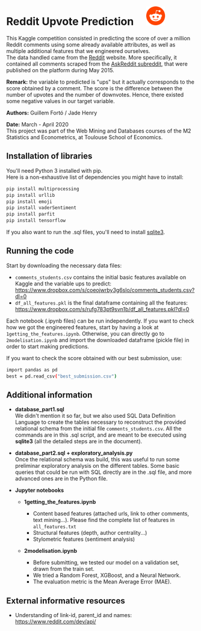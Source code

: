 # Reddit Upvote Prediction &nbsp; &nbsp; <img alt="reddit_logo.png" src="reddit_logo.png" width="50" height="50">

This Kaggle competition consisted in predicting the score of over a million Reddit comments using some already available attributes, as well as multiple additional features that we engineered ourselves.<br>
The data handled came from the [Reddit](https://fr.wikipedia.org/wiki/Reddit) website. More specifically, it contained all comments scraped from the [AskReddit subreddit](https://www.reddit.com/r/AskReddit/), that were published on the platform during May 2015.


**Remark:** the variable to predicted is "ups" but it actually corresponds to the score
obtained by a comment. The score is the difference between the number of upvotes and
the number of downvotes. Hence, there existed some negative values in our target variable.

**Authors:** Guillem Fortó / Jade Henry

**Date:** March - April 2020<br>
This project was part of the Web Mining and Databases courses of the M2 Statistics and Econometrics, at Toulouse School of Economics.

## Installation of libraries
You'll need Python 3 installed with pip.<br>
Here is a non-exhaustive list of dependencies you might have to install:
```bash
pip install multiprocessing
pip install urllib
pip install emoji
pip install vaderSentiment
pip install parfit
pip install tensorflow
```
If you also want to run the .sql files, you'll need to install [sqlite3](https://www.sqlite.org/index.html).

## Running the code
Start by downloading the necessary data files:
- `comments_students.csv` contains the initial basic features available on Kaggle and the variable ups to predict: https://www.dropbox.com/s/coeojwrby3g6slo/comments_students.csv?dl=0
- `df_all_features.pkl` is the final dataframe containing all the features: https://www.dropbox.com/s/rufg783pt9svn1b/df_all_features.pkl?dl=0

Each notebook (.ipynb files) can be run independently. If you want to check how we got the engineered features, start by having a look at `1getting_the_features.ipynb`. Otherwise, you can directly go to `2modelisation.ipynb` and import the downloaded dataframe (pickle file) in order to start making predictions.

If you want to check the score obtained with our best submission, use:
```bash
import pandas as pd
best = pd.read_csv("best_submission.csv")
```

## Additional information

- **database_part1.sql** <br>
We didn't mention it so far, but we also used SQL Data Definition Language to create the tables necessary to reconstruct the provided relational schema from the initial file `comments_students.csv`. All the commands are in this .sql script, and are meant to be executed using **sqlite3** (all the detailed steps are in the document).

- **database_part2.sql + exploratory_analysis.py**<br>
Once the relational schema was build, this was useful to run some preliminar exploratory analysis on the different tables. Some basic queries that could be run with SQL directly are in the .sql file, and more advanced ones are in the Python file.

- **Jupyter notebooks**
	- **1getting_the_features.ipynb**
		- Content based features (attached urls, link to other comments, text mining...). Please find the complete list of features in `all_features.txt`
		- Structural features (depth, author centrality...)
		- Stylometric features (sentiment analysis)

	- **2modelisation.ipynb**
		- Before submitting, we tested our model on a validation set, drawn from the train set.
		- We tried a Random Forest, XGBoost, and a Neural Network.
		- The evaluation metric is the Mean Average Error (MAE).


## External informative resources
- Understanding of link-id, parent_id and names: https://www.reddit.com/dev/api/
